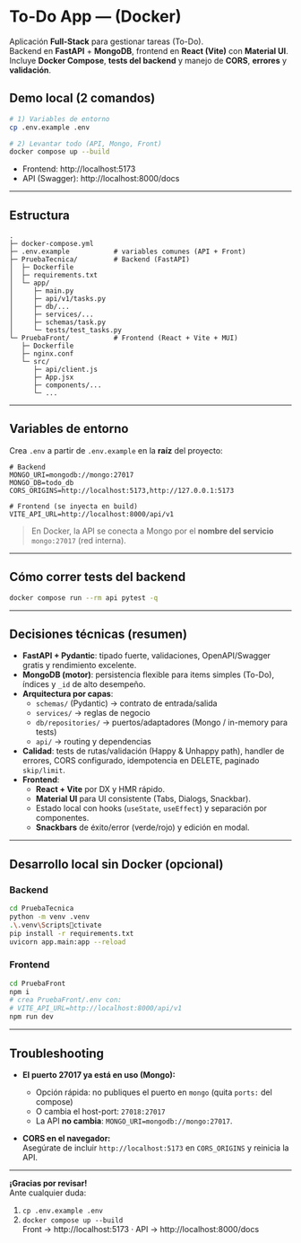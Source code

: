 # To-Do App — (Docker)

Aplicación **Full-Stack** para gestionar tareas (To-Do).  
Backend en **FastAPI** + **MongoDB**, frontend en **React (Vite)** con **Material UI**.  
Incluye **Docker Compose**, **tests del backend** y manejo de **CORS**, **errores** y **validación**.

## Demo local (2 comandos)

```bash
# 1) Variables de entorno
cp .env.example .env

# 2) Levantar todo (API, Mongo, Front)
docker compose up --build
```

- Frontend: http://localhost:5173  
- API (Swagger): http://localhost:8000/docs

---

## Estructura

```
.
├─ docker-compose.yml
├─ .env.example           # variables comunes (API + Front)
├─ PruebaTecnica/         # Backend (FastAPI)
│  ├─ Dockerfile
│  ├─ requirements.txt
│  └─ app/
│     ├─ main.py
│     ├─ api/v1/tasks.py
│     ├─ db/...
│     ├─ services/...
│     ├─ schemas/task.py
│     └─ tests/test_tasks.py
└─ PruebaFront/           # Frontend (React + Vite + MUI)
   ├─ Dockerfile
   ├─ nginx.conf
   └─ src/
      ├─ api/client.js
      ├─ App.jsx
      ├─ components/...
      └─ ...
```

---

## Variables de entorno

Crea `.env` a partir de `.env.example` en la **raíz** del proyecto:

```dotenv
# Backend
MONGO_URI=mongodb://mongo:27017
MONGO_DB=todo_db
CORS_ORIGINS=http://localhost:5173,http://127.0.0.1:5173

# Frontend (se inyecta en build)
VITE_API_URL=http://localhost:8000/api/v1
```

> En Docker, la API se conecta a Mongo por el **nombre del servicio** `mongo:27017` (red interna).

---

## Cómo correr **tests del backend**

```bash
docker compose run --rm api pytest -q
```

---

## Decisiones técnicas (resumen)

- **FastAPI + Pydantic**: tipado fuerte, validaciones, OpenAPI/Swagger gratis y rendimiento excelente.
- **MongoDB (motor)**: persistencia flexible para items simples (To-Do), índices y `_id` de alto desempeño.
- **Arquitectura por capas**:
  - `schemas/` (Pydantic) → contrato de entrada/salida
  - `services/` → reglas de negocio
  - `db/repositories/` → puertos/adaptadores (Mongo / in-memory para tests)
  - `api/` → routing y dependencias
- **Calidad**: tests de rutas/validación (Happy & Unhappy path), handler de errores, CORS configurado, idempotencia en DELETE, paginado `skip/limit`.
- **Frontend**:
  - **React + Vite** por DX y HMR rápido.
  - **Material UI** para UI consistente (Tabs, Dialogs, Snackbar).
  - Estado local con hooks (`useState`, `useEffect`) y separación por componentes.
  - **Snackbars** de éxito/error (verde/rojo) y edición en modal.

---

## Desarrollo local sin Docker (opcional)

### Backend
```bash
cd PruebaTecnica
python -m venv .venv
.\.venv\Scriptsctivate
pip install -r requirements.txt
uvicorn app.main:app --reload
```

### Frontend
```bash
cd PruebaFront
npm i
# crea PruebaFront/.env con:
# VITE_API_URL=http://localhost:8000/api/v1
npm run dev
```

---

## Troubleshooting

- **El puerto 27017 ya está en uso (Mongo):**  
  - Opción rápida: no publiques el puerto en `mongo` (quita `ports:` del compose)  
  - O cambia el host-port: `27018:27017`  
  - La API **no cambia**: `MONGO_URI=mongodb://mongo:27017`.

- **CORS en el navegador:**  
  Asegúrate de incluir `http://localhost:5173` en `CORS_ORIGINS` y reinicia la API.

---

**¡Gracias por revisar!**  
Ante cualquier duda:  
1) `cp .env.example .env`  
2) `docker compose up --build`  
Front → http://localhost:5173 · API → http://localhost:8000/docs
